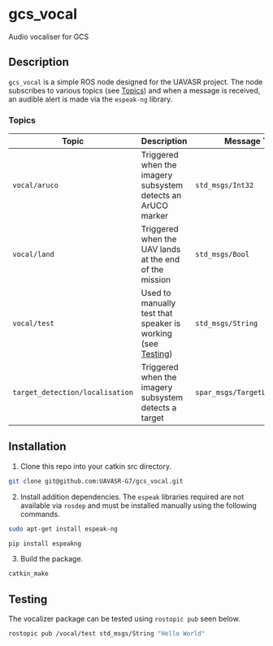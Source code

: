 # gcs_vocal
Audio vocaliser for GCS

## Description
`gcs_vocal` is a simple ROS node designed for the UAVASR project. The node subscribes to various topics (see [Topics](#topics)) and when a message is received, an audible alert is made via the `espeak-ng` library.

### Topics
| Topic | Description | Message Type |
| --- | --- | --- |
| `vocal/aruco` | Triggered when the imagery subsystem detects an ArUCO marker | `std_msgs/Int32` |
| `vocal/land` | Triggered when the UAV lands at the end of the mission | `std_msgs/Bool` |
| `vocal/test` | Used to manually test that speaker is working (see [Testing](#testing)) | `std_msgs/String` |
| `target_detection/localisation` | Triggered when the imagery subsystem detects a target | `spar_msgs/TargetLocalisation` |

## Installation
1. Clone this repo into your catkin src directory.
```bash
git clone git@github.com:UAVASR-G7/gcs_vocal.git
```

2. Install addition dependencies. The `espeak` libraries required are not available via `rosdep` and must be installed manually using the following commands.
```bash
sudo apt-get install espeak-ng
```
```bash
pip install espeakng
```

3. Build the package.
```bash
catkin_make
```

## Testing
The vocalizer package can be tested using `rostopic pub` seen below.
```bash
rostopic pub /vocal/test std_msgs/String "Hello World"
```